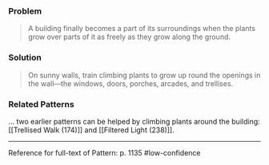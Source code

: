 ### Problem
>A building finally becomes a part of its surroundings when the plants grow over parts of it as freely as they grow along the ground.

### Solution
>On sunny walls, train climbing plants to grow up round the openings in the wall—the windows, doors, porches, arcades, and trellises.

### Related Patterns
... two earlier patterns can be helped by climbing plants around the building: [[Trellised Walk (174)]] and [[Filtered Light (238)]].

---
Reference for full-text of Pattern: p. 1135 #low-confidence 